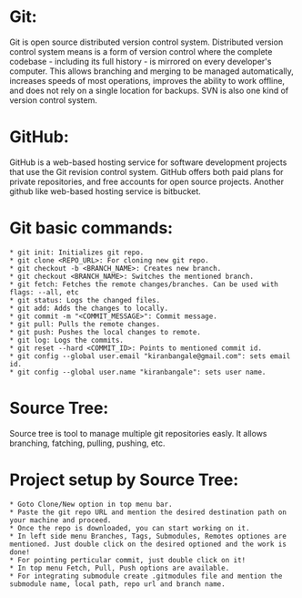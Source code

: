 # Git: 
  Git is open source distributed version control system. Distributed version control system means is a form of version control where the complete codebase - including its full history - is mirrored on every developer's computer. This allows branching and merging to be managed automatically, increases speeds of most operations, improves the ability to work offline, and does not rely on a single location for backups. SVN is also one kind of version control system.
  
# GitHub: 
  GitHub is a web-based hosting service for software development projects that use the Git revision control system. GitHub offers both paid plans for private repositories, and free accounts for open source projects. Another github like web-based hosting service is bitbucket.
   
# Git basic commands:
    * git init: Initializes git repo.
    * git clone <REPO_URL>: For cloning new git repo.
    * git checkout -b <BRANCH_NAME>: Creates new branch.
    * git checkout <BRANCH_NAME>: Switches the mentioned branch.
    * git fetch: Fetches the remote changes/branches. Can be used with flags: --all, etc
    * git status: Logs the changed files.
    * git add: Adds the changes to locally.
    * git commit -m "<COMMIT_MESSAGE>": Commit message.
    * git pull: Pulls the remote changes.
    * git push: Pushes the local changes to remote.
    * git log: Logs the commits.
    * git reset --hard <COMMIT_ID>: Points to mentioned commit id.
    * git config --global user.email "kiranbangale@gmail.com": sets email id.
    * git config --global user.name "kiranbangale": sets user name.

# Source Tree: 
  Source tree is tool to manage multiple git repositories easly. It allows branching, fatching, pulling, pushing, etc.
  
# Project setup by Source Tree: 
    * Goto Clone/New option in top menu bar.
    * Paste the git repo URL and mention the desired destination path on your machine and proceed.
    * Once the repo is downloaded, you can start working on it.
    * In left side menu Branches, Tags, Submodules, Remotes optiones are mentioned. Just double click on the desired optioned and the work is done!
    * For pointing perticular commit, just double click on it!
    * In top menu Fetch, Pull, Push options are available.
    * For integrating submodule create .gitmodules file and mention the submodule name, local path, repo url and branch name.
